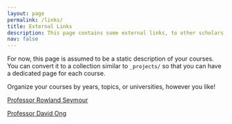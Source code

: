 ```yaml
---
layout: page
permalink: /links/
title: External Links
description: This page contains some external links, to other scholars, or to some pages that I would like to share. 
nav: false
---
```


For now, this page is assumed to be a static description of your courses. You can convert it to a collection similar to `_projects/` so that you can have a dedicated page for each course.

Organize your courses by years, topics, or universities, however you like!

[Professor Rowland Seymour](https://www.rowlandseymour.com/) 

[Professor David Ong](https://sites.google.com/view/davidongecon)
